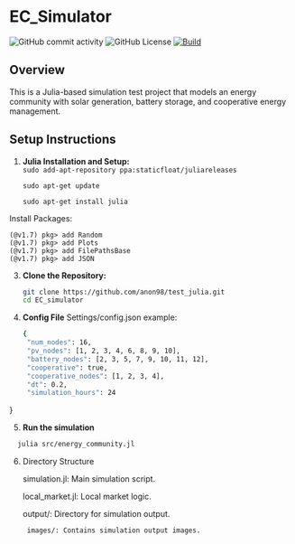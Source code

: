 # EC_Simulator
![GitHub commit activity](https://img.shields.io/github/commit-activity/w/anon98/EC_simulator)
![GitHub License](https://img.shields.io/github/license/anon98/EC_simulator)
[![Build](https://github.com/anon98/EC_simulator/actions/workflows/main.yml/badge.svg)](https://github.com/anon98/EC_simulator/blob/main/.github/workflows/main.yml)




## Overview

This is a Julia-based simulation test project that models an energy community with solar generation, battery storage, and cooperative energy management.

## Setup Instructions

1. **Julia Installation and Setup:**\
    ``
    sudo add-apt-repository ppa:staticfloat/juliareleases
   ``
   
     ``
    sudo apt-get update
    ``
   
     ``
    sudo apt-get install julia
    ``
   
Install Packages:
       
    (@v1.7) pkg> add Random
    (@v1.7) pkg> add Plots
    (@v1.7) pkg> add FilePathsBase
    (@v1.7) pkg> add JSON
3. **Clone the Repository:**

   ```bash
   git clone https://github.com/anon98/test_julia.git
   cd EC_simulator
3. **Config File**
    Settings/config.json
    example:
   ```bash
   {
    "num_nodes": 16,
    "pv_nodes": [1, 2, 3, 4, 6, 8, 9, 10],
    "battery_nodes": [2, 3, 5, 7, 9, 10, 11, 12],
    "cooperative": true,
    "cooperative_nodes": [1, 2, 3, 4],
    "dt": 0.2,
    "simulation_hours": 24
}

   
   

5.  **Run the simulation**

 ```bash
   julia src/energy_community.jl 
```
6. Directory Structure

    simulation.jl: Main simulation script.
   
    local_market.jl: Local market logic.
   
    output/: Directory for simulation output.
   
   
        images/: Contains simulation output images.

